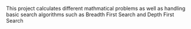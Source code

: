 This project calculates different mathmatical problems as well as handling basic search algorithms such as Breadth First Search and Depth First Search
